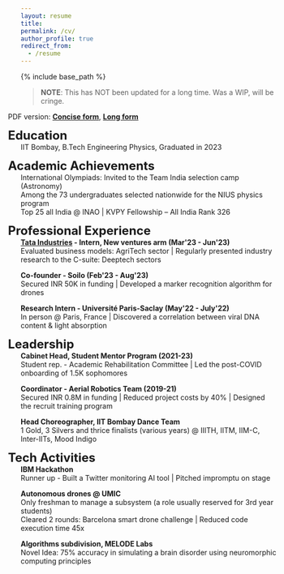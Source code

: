 ```yaml
---
layout: resume
title:
permalink: /cv/
author_profile: true
redirect_from:
  - /resume
---
```

<!-- Change to be made: Write everything in detail here. Make the concise one on PDF -->
{% include base_path %}  
> **NOTE**: This has NOT been updated for a long time. Was a WIP, will be cringe.  

<!-- <span style = "font-size:1.7em; margin-left: -25px;"> [Concise](/files/Concise-Resume-Mithil.pdf) </span>  -->
<span style = "margin-left: -25px;">PDF version: [**Concise form**](/files/Concise-Resume-Mithil.pdf),  [**Long form**](/files/Mithil-Vakde-Resume.pdf)</span>  

<!-- <span style = "margin-left: -25px;">To respect your time, I include only points relevant to the role. Find my standard, full resume [**here**](/files/Mithil-Vakde-Resume.pdf) (read at your own peril)</span>   -->

**<span style = "font-size:1.7em; margin-left: -25px;">Education</span>**  
IIT Bombay, B.Tech Engineering Physics, Graduated in 2023  

**<span style = "font-size:1.7em; margin-left: -25px;">Academic Achievements</span>**  
International Olympiads: Invited to the Team India selection camp (Astronomy)  
Among the 73 undergraduates selected nationwide for the NIUS physics program  
Top 25 all India @ INAO | KVPY Fellowship – All India Rank 326

**<span style = "font-size:1.7em; margin-left: -25px;">Professional Experience</span>**  
**<span style = "font-size:1em;">[Tata Industries](https://tataindustries.com/) - Intern, New ventures arm (Mar'23 - Jun'23)</span>**  
Evaluated business models: AgriTech sector | Regularly presented industry research to the C-suite: Deeptech sectors

**<span style = "font-size:1em;">Co-founder - Soilo (Feb'23 - Aug'23)</span>**  
Secured INR 50K in funding | Developed a marker recognition algorithm for drones  

**<span style = "font-size:1em;">Research Intern - Université Paris-Saclay (May'22 - July'22)</span>**  
In person @ Paris, France | Discovered a correlation between viral DNA content & light absorption

**<span style = "font-size:1.7em; margin-left: -25px;">Leadership</span>**  
**<span style = "font-size:1em;">Cabinet Head, Student Mentor Program (2021-23)</span>**  
Student rep. - Academic Rehabilitation Committee | Led the post-COVID onboarding of 1.5K sophomores

**<span style = "font-size:1em;">Coordinator - Aerial Robotics Team (2019-21)</span>**  
Secured INR 0.8M in funding | Reduced project costs by 40% | Designed the recruit training program 

**<span style = "font-size:1em;">Head Choreographer, IIT Bombay Dance Team</span>**  
1 Gold, 3 Silvers and thrice finalists (various years) @ IIITH, IITM, IIM-C, Inter-IITs, Mood Indigo

**<span style = "font-size:1.7em; margin-left: -25px;">Tech Activities</span>**  
**<span style = "font-size:1em;">IBM Hackathon</span>**  
Runner up - Built a Twitter monitoring AI tool | Pitched impromptu on stage  

**<span style = "font-size:1em;">Autonomous drones @ UMIC</span>**  
Only freshman to manage a subsystem (a role usually reserved for 3rd year students)  
Cleared 2 rounds: Barcelona smart drone challenge | Reduced code execution time 45x  

**<span style = "font-size:1em;"> Algorithms subdivision, MELODE Labs</span>**  
Novel Idea: 75% accuracy in simulating a brain disorder using neuromorphic computing principles  
